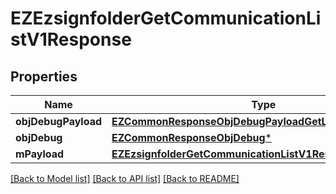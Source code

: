 # EZEzsignfolderGetCommunicationListV1Response

## Properties
Name | Type | Description | Notes
------------ | ------------- | ------------- | -------------
**objDebugPayload** | [**EZCommonResponseObjDebugPayloadGetList***](EZCommonResponseObjDebugPayloadGetList.md) |  | 
**objDebug** | [**EZCommonResponseObjDebug***](EZCommonResponseObjDebug.md) |  | [optional] 
**mPayload** | [**EZEzsignfolderGetCommunicationListV1ResponseMPayload***](EZEzsignfolderGetCommunicationListV1ResponseMPayload.md) |  | 

[[Back to Model list]](../README.md#documentation-for-models) [[Back to API list]](../README.md#documentation-for-api-endpoints) [[Back to README]](../README.md)


